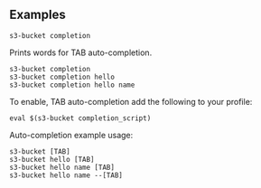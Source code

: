 ## Examples

    s3-bucket completion

Prints words for TAB auto-completion.

    s3-bucket completion
    s3-bucket completion hello
    s3-bucket completion hello name

To enable, TAB auto-completion add the following to your profile:

    eval $(s3-bucket completion_script)

Auto-completion example usage:

    s3-bucket [TAB]
    s3-bucket hello [TAB]
    s3-bucket hello name [TAB]
    s3-bucket hello name --[TAB]
